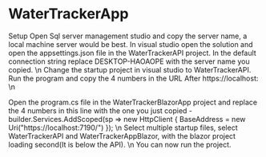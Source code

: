 # WaterTrackerApp

Setup 
Open Sql server management studio and copy the server name, a local machine server would be best. In visual studio open the solution and open the appsettings.json file in the WaterTrackerAPI project. In the default connection string replace DESKTOP-HAOAOPE with the server name you copied. \n
Change the startup project in visual studio to WaterTrackerAPI. Run the program and copy the 4 numbers in the URL After https://localhost: \n

Open the program.cs file in the WaterTrackerBlazorApp project and replace the 4 numbers in this line with the one you just copied -  builder.Services.AddScoped(sp => new HttpClient { BaseAddress = new Uri("https://localhost:7190/") }); \n
Select multiple startup files, select WaterTrackerAPI and WaterTrackerAppBlazor, with the blazor project loading second(It is below the API). \n
You can now run the project.
